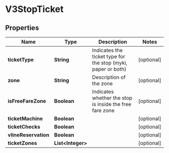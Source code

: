 

# V3StopTicket


## Properties

| Name | Type | Description | Notes |
|------------ | ------------- | ------------- | -------------|
|**ticketType** | **String** | Indicates the ticket type for the stop (myki, paper or both) |  [optional] |
|**zone** | **String** | Description of the zone |  [optional] |
|**isFreeFareZone** | **Boolean** | Indicates whether the stop is inside the free fare zone |  [optional] |
|**ticketMachine** | **Boolean** |  |  [optional] |
|**ticketChecks** | **Boolean** |  |  [optional] |
|**vlineReservation** | **Boolean** |  |  [optional] |
|**ticketZones** | **List&lt;Integer&gt;** |  |  [optional] |



